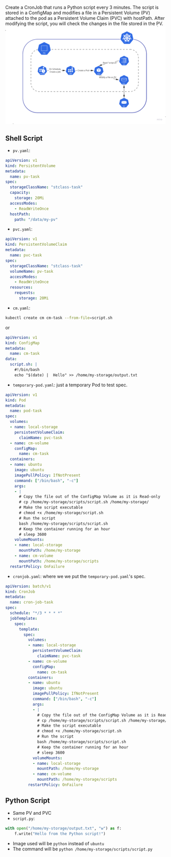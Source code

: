 Create a CronJob that runs a Python script every 3 minutes. The script is stored in a ConfigMap and modifies a file in a Persistent Volume (PV) attached to the pod as a Persistent Volume Claim (PVC) with hostPath. After modifying the script, you will check the changes in the file stored in the PV.
![Image](image.png)
## Shell Script
- `pv.yaml`:
```yaml
apiVersion: v1
kind: PersistentVolume
metadata:
  name: pv-task
spec:
  storageClassName: "stclass-task"
  capacity:
    storage: 20Mi
  accessModes:
    - ReadWriteOnce
  hostPath:
    path: "/data/my-pv"
```
- `pvc.yaml`:
```yaml
apiVersion: v1
kind: PersistentVolumeClaim
metadata:
  name: pvc-task
spec:
  storageClassName: "stclass-task"
  volumeName: pv-task
  accessModes:
    - ReadWriteOnce
  resources:
    requests:
      storage: 20Mi
```
- `cm.yaml`:
```sh
kubectl create cm cm-task --from-file=script.sh
```
or
```yaml
apiVersion: v1
kind: ConfigMap
metadata:
  name: cm-task
data:
  script.sh: |
    #!/bin/bash
    echo "$(date) |  Hello" >> /home/my-storage/output.txt
```
- `temporary-pod.yaml`: just a temporary Pod to test spec.
```yaml
apiVersion: v1
kind: Pod
metadata:
  name: pod-task
spec:
  volumes:
  - name: local-storage
    persistentVolumeClaim:
      claimName: pvc-task
  - name: cm-volume
    configMap:
      name: cm-task
  containers:
  - name: ubuntu
    image: ubuntu
    imagePullPolicy: IfNotPresent
    command: ["/bin/bash", "-c"]
    args:
    - |
      # Copy the file out of the ConfigMap Volume as it is Read-only
      # cp /home/my-storage/scripts/script.sh /home/my-storage/
      # Make the script executable
      # chmod +x /home/my-storage/script.sh
      # Run the script
      bash /home/my-storage/scripts/script.sh
      # Keep the container running for an hour
      # sleep 3600
    volumeMounts:
    - name: local-storage
      mountPath: /home/my-storage      
    - name: cm-volume
      mountPath: /home/my-storage/scripts
  restartPolicy: OnFailure
```
- `cronjob.yaml`: where we we put the `temporary-pod.yaml`'s spec.
```yaml
apiVersion: batch/v1
kind: CronJob
metadata:
  name: cron-job-task
spec:
  schedule: "*/3 * * * *"
  jobTemplate:
    spec:
      template:
        spec:
          volumes:
          - name: local-storage
            persistentVolumeClaim:
              claimName: pvc-task
          - name: cm-volume
            configMap:
              name: cm-task
          containers:
          - name: ubuntu
            image: ubuntu
            imagePullPolicy: IfNotPresent
            command: ["/bin/bash", "-c"]
            args:
            - |
              # Copy the file out of the ConfigMap Volume as it is Read-only
              # cp /home/my-storage/scripts/script.sh /home/my-storage/
              # Make the script executable
              # chmod +x /home/my-storage/script.sh
              # Run the script
              bash /home/my-storage/scripts/script.sh
              # Keep the container running for an hour
              # sleep 3600
            volumeMounts:
            - name: local-storage
              mountPath: /home/my-storage      
            - name: cm-volume
              mountPath: /home/my-storage/scripts
          restartPolicy: OnFailure
```
## Python Script
- Same PV and PVC
- `script.py`:
```python
with open("/home/my-storage/output.txt", "w") as f:
    f.write("Hello from the Python script!")
```
- Image used will be `python` instead of `ubuntu`
- The command will be `python /home/my-storage/scripts/script.py`
